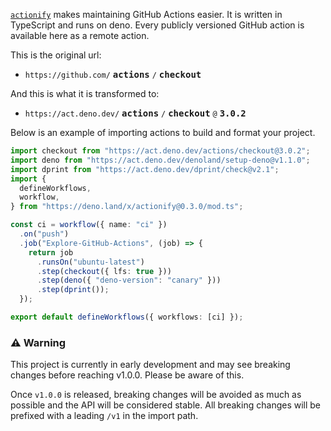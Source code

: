 [`actionify`](https://github.com/ifiokjr/actionify) makes maintaining GitHub Actions easier. It is written in TypeScript and runs on deno. Every publicly versioned GitHub action is available here as a remote action.

This is the original url:

- `https://github.com/` <kbd> **actions**</kbd> `/` <kbd> **checkout**</kbd>

And this is what it is transformed to:

- `https://act.deno.dev/` <kbd> **actions**</kbd> `/` <kbd> **checkout**</kbd> `@` <kbd> **3.0.2**</kbd>

Below is an example of importing actions to build and format your project.

```ts
import checkout from "https://act.deno.dev/actions/checkout@3.0.2";
import deno from "https://act.deno.dev/denoland/setup-deno@v1.1.0";
import dprint from "https://act.deno.dev/dprint/check@v2.1";
import {
  defineWorkflows,
  workflow,
} from "https://deno.land/x/actionify@0.3.0/mod.ts";

const ci = workflow({ name: "ci" })
  .on("push")
  .job("Explore-GitHub-Actions", (job) => {
    return job
      .runsOn("ubuntu-latest")
      .step(checkout({ lfs: true }))
      .step(deno({ "deno-version": "canary" }))
      .step(dprint());
  });

export default defineWorkflows({ workflows: [ci] });
```

### ⚠️ Warning

This project is currently in early development and may see breaking changes before reaching v1.0.0. Please be aware of this.

Once `v1.0.0` is released, breaking changes will be avoided as much as possible and the API will be considered stable. All breaking changes will be prefixed with a leading `/v1` in the import path.
